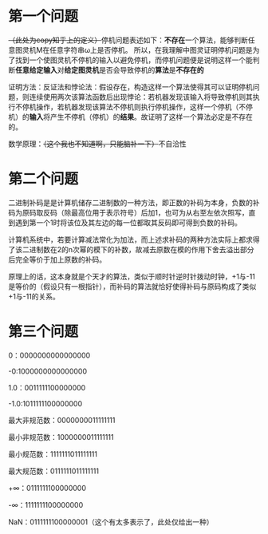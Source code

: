 # 第一个问题
~~（此处为copy知乎上的定义）~~停机问题表述如下：**不存在**一个算法，能够判断任意图灵机Μ在任意字符串ω上是否停机。
所以，在我理解中图灵证明停机问题是为了找到一个使图灵机不停机的输入以避免停机，而停机问题便是说明这样一个能判断**任意给定输入**对**给定图灵机**是否会导致停机的**算法**是**不存在的**

证明方法：反证法和悖论法：假设存在，构造这样一个算法使得其可以证明停机问题，则连续使用两次该算法函数后出现悖论：若机器发现该输入将导致停机则其执行不停机操作，若机器发现该算法不停机则执行停机操作，这样一个停机（不停机）的**输入**将产生不停机（停机）的**结果**。故证明了这样一个算法必定是不存在的。
  
数学原理：~~（这个我也不知道啊，只能脑补一下）~~不自洽性

# 第二个问题
  二进制补码是是计算机储存二进制数的一种方法，即正数的补码为本身，负数的补码为原码取反码（除最高位用于表示符号）后加1，也可为从右至左依次照写，直到遇到第一个1时将该位及其左边的每一位都取其反码即可得到负数的补码。
  
   计算机系统中，若要计算减法常化为加法，而上述求补码的两种方法实际上都求得了该二进制数在2的n次幂的模下的补数，故减去原数在模的作用下舍去溢出部分后完全等价于加上原数的补码。
   
   原理上的话，这本身就是个天才的算法，类似于顺时针逆时针拨动时钟，+1与-11是等价的（假设只有一根指针），而补码的算法就恰好使得补码与原码构成了类似+1与-11的关系。
   
# 第三个问题
0：0000000000000000

-0:1000000000000000

1.0：0011111100000000

-1.0:1011111100000000

最大非规范数：0000000011111111

最小非规范数：1000000011111111

最小规范数：1111111011111111

最大规范数：0111111011111111

+∞：0111111100000000

-∞：1111111100000000

NaN：0111111100000001（这个有太多表示了，此处仅给出一种）
